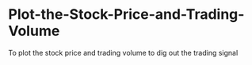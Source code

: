 # Plot-the-Stock-Price-and-Trading-Volume
To plot the stock price and trading volume to dig out the trading signal
